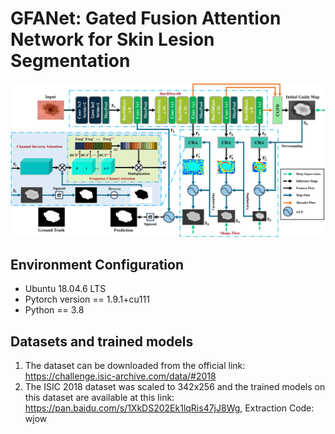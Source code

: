 # GFANet: Gated Fusion Attention Network for Skin Lesion Segmentation

![image](https://github.com/ShiHanQ/GFANet/blob/main/images/GFANet.png "Fig. 1. Structure of GFANet.")

## Environment Configuration
* Ubuntu 18.04.6 LTS
* Pytorch version == 1.9.1+cu111
* Python == 3.8

## Datasets and trained models
1. The dataset can be downloaded from the official link: https://challenge.isic-archive.com/data/#2018  
2. The ISIC 2018 dataset was scaled to 342x256 and the trained models on this dataset are available at this link: https://pan.baidu.com/s/1XkDS202Ek1lqRis47jJ8Wg, Extraction Code: wjow
